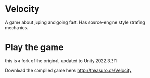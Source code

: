 Velocity
========

A game about juping and going fast. Has source-engine style strafing mechanics.

Play the game
=======

this is a fork of the original, updated to Unity 2022.3.2f1

Download the compiled game here: http://theasuro.de/Velocity
